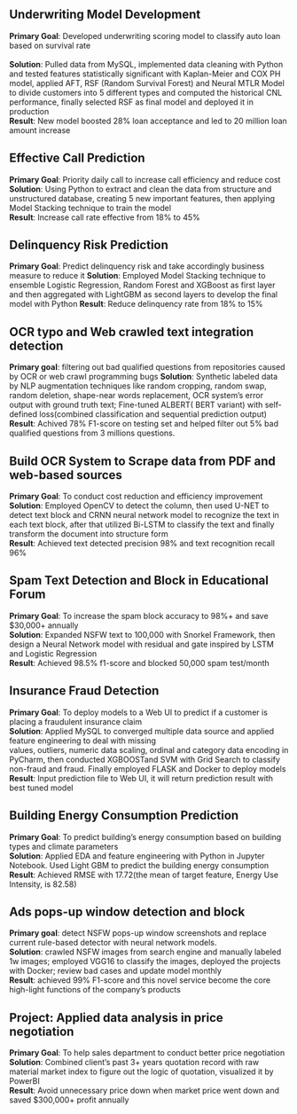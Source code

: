 
## Underwriting Model Development
**Primary Goal**: Developed underwriting scoring model to classify auto loan based on survival rate <br/> <br/>
**Solution**: Pulled data from MySQL, implemented data cleaning with Python and tested features statistically significant with Kaplan-Meier and COX PH model, applied AFT, RSF (Random Survival Forest) and Neural MTLR Model to divide customers into 5 different types and computed the historical CNL performance, finally selected RSF as final model and deployed it in production <br/>
**Result**: New model boosted 28% loan acceptance and led to 20 million loan amount increase <br/>


## Effective Call Prediction  
**Primary Goal**: Priority daily call to increase call efficiency and reduce cost <br/>
**Solution**: Using Python to extract and clean the data from structure and unstructured database, creating 5 new important features, then applying Model Stacking technique to train the model <br/>
**Result**: Increase call rate effective from 18% to 45%

## Delinquency Risk Prediction
**Primary Goal**: Predict delinquency risk and take accordingly business measure to reduce it
**Solution**: Employed Model Stacking technique to ensemble Logistic Regression, Random Forest and XGBoost as first layer and then aggregated with LightGBM as second layers to develop the final model with Python
**Result**: Reduce delinquency rate from 18% to 15%


## OCR typo and Web crawled text integration detection
**Primary goal**: filtering out bad qualified questions from repositories caused by OCR or web crawl programming bugs
**Solution**: Synthetic labeled data by NLP augmentation techniques like random cropping, random swap, random deletion, shape-near words replacement, OCR system’s error output with ground truth text; Fine-tuned  ALBERT( BERT variant) with self-defined loss(combined classification and sequential prediction output)
**Result**: Achived 78% F1-score  on testing set and helped filter out 5% bad qualified questions from 3 millions questions.

## Build OCR System to Scrape data from PDF and web-based sources 
**Primary Goal**: To conduct cost reduction and efficiency improvement <br/>
**Solution**: Employed OpenCV to detect the column, then used U-NET to detect text block and CRNN neural network model to recognize the text in each text block, after that utilized Bi-LSTM to classify the text and finally transform the document into structure form <br/>
**Result**: Achieved text detected precision 98% and text recognition recall 96% <br/>

## Spam Text Detection and Block in Educational Forum 
**Primary Goal**: To increase the spam block accuracy to 98%+ and save $30,000+ annually <br/>
**Solution**: Expanded NSFW text to 100,000 with Snorkel Framework, then design a Neural Network model with residual and gate inspired by LSTM and Logistic Regression <br/>
**Result**: Achieved 98.5% f1-score and blocked 50,000 spam test/month <br/>

## Insurance Fraud Detection 
**Primary Goal**: To deploy models to a Web UI to predict if a customer is placing a fraudulent insurance claim <br/>
**Solution**: Applied MySQL to converged multiple data source and applied feature engineering to deal with missing <br/>
values, outliers, numeric data scaling, ordinal and category data encoding in PyCharm, then conducted XGBOOSTand SVM with Grid Search to classify non-fraud and fraud. Finally employed FLASK and Docker to deploy models <br/>
**Result**: Input prediction file to Web UI, it will return prediction result with best tuned model <br/>

## Building Energy Consumption Prediction 
**Primary Goal**: To predict building’s energy consumption based on building types and climate parameters <br/>
**Solution**: Applied EDA and feature engineering with Python in Jupyter Notebook. Used Light GBM to predict the building energy consumption <br/>
**Result**: Achieved RMSE with 17.72(the mean of target feature, Energy Use Intensity, is 82.58) <br/>

## Ads pops-up window detection and block 
**Primary goal**: detect NSFW pops-up window screenshots and replace current rule-based detector with neural network models. <br/>
**Solution**: crawled NSFW images from search engine and manually labeled 1w images; employed VGG16 to classify the images, deployed the projects with Docker; review bad cases and update model monthly <br/>
**Result**: achieved 99% F1-score and this novel service become the core high-light functions of the company’s products <br/>

## Project: Applied data analysis in price negotiation
**Primary Goal**: To help sales department to conduct better price negotiation <br/>
**Solution**: Combined client’s past 3+ years quotation record with raw material market index to figure out the logic of quotation, visualized it by PowerBI <br/>
**Result**: Avoid unnecessary price down when market price went down and saved $300,000+ profit annually <br/>
